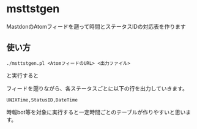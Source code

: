 # msttstgen

MastdonのAtomフィードを遡って時間とステータスIDの対応表を作ります

## 使い方

    ./msttstgen.pl <AtomフィードのURL> <出力ファイル>

と実行すると

フィードを遡りながら、各ステータスごとに以下の行を出力していきます。

    UNIXTime,StatusID,DateTime

時報bot等を対象に実行すると一定時間ごとのテーブルが作りやすいと思います。
